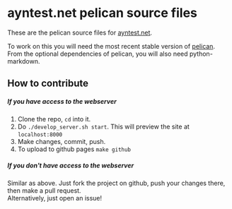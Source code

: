 # ayntest.net pelican source files

These are the pelican source files for [ayntest.net](http://ayntest.net).


To work on this you will need the most recent stable version of [pelican](http://blog.getpelican.com/).
From the optional dependencies of pelican, you will also need python-markdown.

## How to contribute

##### If you have access to the webserver
1. Clone the repo, `cd` into it.
2. Do `./develop_server.sh start`. This will preview the site at `localhost:8000`
3. Make changes, commit, push.
4. To upload to github pages `make github`

##### If you don't have access to the webserver
Similar as above. Just fork the project on github, push your changes there, then make a pull request.  
Alternatively, just open an issue!
